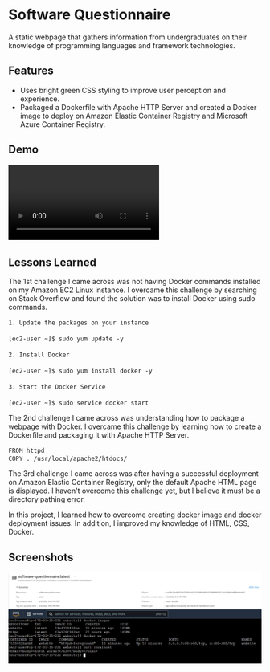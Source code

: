
# Software Questionnaire

A static webpage that gathers information from undergraduates on 
their knowledge of programming languages and framework technologies.

## Features
- Uses bright green CSS styling to improve user perception and experience.
- Packaged a Dockerfile with Apache HTTP Server and created a Docker image to deploy on Amazon Elastic Container Registry and Microsoft Azure Container Registry.

## Demo

<video src="https://user-images.githubusercontent.com/86692163/182771971-7cc08d20-030e-4550-a3d0-13ac1594af6d.mp4"></video>

## Lessons Learned

The 1st challenge I came across was not having Docker commands installed on my Amazon EC2 Linux instance.
I overcame this challenge by searching on Stack Overflow and found the solution was to install Docker using sudo commands.

    1. Update the packages on your instance

    [ec2-user ~]$ sudo yum update -y

    2. Install Docker

    [ec2-user ~]$ sudo yum install docker -y

    3. Start the Docker Service

    [ec2-user ~]$ sudo service docker start

The 2nd challenge I came across was understanding how to package a webpage with Docker.
I overcame this challenge by learning how to create a Dockerfile and packaging it with Apache HTTP Server.

    FROM httpd
    COPY . /usr/local/apache2/htdocs/

The 3rd challenge I came across was after having a successful deployment on Amazon Elastic Container Registry, only the default Apache HTML page is displayed.
I haven't overcome this challenge yet, but I believe it must be a directory pathing error.

In this project, I learned how to overcome creating docker image and docker deployment issues.
In addition, I improved my knowledge of HTML, CSS, Docker.

## Screenshots

![](images/Azure_Deployment.PNG)
![](images/ECR_Deployment.PNG)
